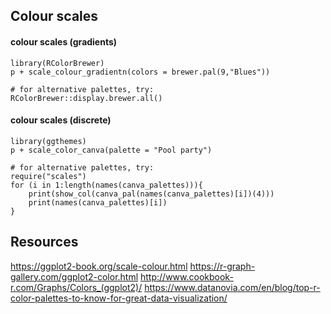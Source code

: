## Colour scales

#### colour scales (gradients)
```
library(RColorBrewer)
p + scale_colour_gradientn(colors = brewer.pal(9,"Blues"))

# for alternative palettes, try:
RColorBrewer::display.brewer.all()
```
#### colour scales (discrete)
```
library(ggthemes)
p + scale_color_canva(palette = "Pool party")

# for alternative palettes, try:
require("scales")
for (i in 1:length(names(canva_palettes))){
    print(show_col(canva_pal(names(canva_palettes)[i])(4)))   
    print(names(canva_palettes)[i])
}
```

## Resources

https://ggplot2-book.org/scale-colour.html
https://r-graph-gallery.com/ggplot2-color.html
http://www.cookbook-r.com/Graphs/Colors_(ggplot2)/
https://www.datanovia.com/en/blog/top-r-color-palettes-to-know-for-great-data-visualization/
